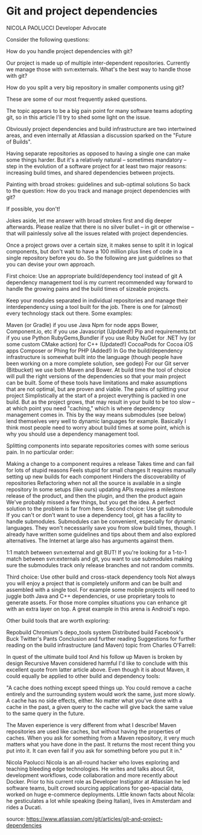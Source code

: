# Git and project dependencies
NICOLA PAOLUCCI
Developer Advocate

Consider the following questions:

How do you handle project dependencies with git?

Our project is made up of multiple inter-dependent repositories. Currently we manage those with svn:externals. What's the best way to handle those with git?

How do you split a very big repository in smaller components using git?

These are some of our most frequently asked questions.

The topic appears to be a big pain point for many software teams adopting git, so in this article I'll try to shed some light on the issue.

Obviously project dependencies and build infrastructure are two intertwined areas, and even internally at Atlassian a discussion sparked on the "Future of Builds".

Having separate repositories as opposed to having a single one can make some things harder. But it's a relatively natural – sometimes mandatory – step in the evolution of a software project for at least two major reasons: increasing build times, and shared dependencies between projects.

Painting with broad strokes: guidelines and sub-optimal solutions
So back to the question: How do you track and manage project dependencies with git?

If possible, you don't!

Jokes aside, let me answer with broad strokes first and dig deeper afterwards. Please realize that there is no silver bullet – in git or otherwise – that will painlessly solve all the issues related with project dependencies.

Once a project grows over a certain size, it makes sense to split it in logical components, but don't wait to have a 100 million plus lines of code in a single repository before you do. So the following are just guidelines so that you can devise your own approach.

First choice: Use an appropriate build/dependency tool instead of git
A dependency management tool is my current recommended way forward to handle the growing pains and the build times of sizeable projects.

Keep your modules separated in individual repositories and manage their interdependency using a tool built for the job. There is one for (almost) every technology stack out there. Some examples:

Maven (or Gradle) if you use Java
Npm for node apps
Bower, Component.io, etc if you use Javascript (Updated!)
Pip and requirements.txt if you use Python
RubyGems,Bundler if you use Ruby
NuGet for .NET
Ivy (or some custom CMake action) for C++ (Updated!)
CocoaPods for Cocoa iOS apps
Composer or Phing for PHP (Added!)
In Go the build/dependency infrastructure is somewhat built into the language (though people have been working on a more complete solution, see godep) For our Git server (Bitbucket) we use both Maven and Bower. At build time the tool of choice will pull the right versions of the dependencies so that your main project can be built. Some of these tools have limitations and make assumptions that are not optimal, but are proven and viable.
The pains of splitting your project
Simplistically at the start of a project everything is packed in one build. But as the project grows, that may result in your build to be too slow – at which point you need "caching," which is where dependency management comes in. This by the way means submodules (see below) lend themselves very well to dynamic languages for example. Basically I think most people need to worry about build times at some point, which is why you should use a dependency management tool.

Splitting components into separate repositories comes with some serious pain. In no particular order:

Making a change to a component requires a release
Takes time and can fail for lots of stupid reasons
Feels stupid for small changes
It requires manually setting up new builds for each component
Hinders the discoverability of repositories
Refactoring when not all the source is available in a single repository
In some setups (like ours) updating APIs requires a milestone release of the product, and then the plugin, and then the product again We've probably missed a few things, but you get the idea. A perfect solution to the problem is far from here.
Second choice: Use git submodule
If you can't or don't want to use a dependency tool, git has a facility to handle submodules. Submodules can be convenient, especially for dynamic languages. They won't necessarily save you from slow build times, though. I already have written some guidelines and tips about them and also explored alternatives. The Internet at large also has arguments against them.

1:1 match between svn:external and git
BUT! If you're looking for a 1-to-1 match between svn:externals and git, you want to use submodules making sure the submodules track only release branches and not random commits.

Third choice: Use other build and cross-stack dependency tools
Not always you will enjoy a project that is completely uniform and can be built and assembled with a single tool. For example some mobile projects will need to juggle both Java and C++ dependencies, or use proprietary tools to generate assets. For those more complex situations you can enhance git with an extra layer on top. A great example in this arena is Android's repo.

Other build tools that are worth exploring:

Repobuild
Chromium's depo_tools system
Distributed build
Facebook's Buck
Twitter's Pants
Conclusion and further reading
Suggestions for further reading on the build infrastructure (and Maven) topic from Charles O'Farrell:

In quest of the ultimate build tool
And his follow up Maven is broken by design
Recursive Maven considered harmful
I'd like to conclude with this excellent quote from latter article above. Even though it is about Maven, it could equally be applied to other build and dependency tools:

"A cache does nothing except speed things up. You could remove a cache entirely and the surrounding system would work the same, just more slowly. A cache has no side effects, either. No matter what you've done with a cache in the past, a given query to the cache will give back the same value to the same query in the future.

 

The Maven experience is very different from what I describe! Maven repositories are used like caches, but without having the properties of caches. When you ask for something from a Maven repository, it very much matters what you have done in the past. It returns the most recent thing you put into it. It can even fail if you ask for something before you put it in."

Nicola Paolucci
Nicola is an all-round hacker who loves exploring and teaching bleeding edge technologies. He writes and talks about Git, development workflows, code collaboration and more recently about Docker. Prior to his current role as Developer Instigator at Atlassian he led software teams, built crowd sourcing applications for geo-spacial data, worked on huge e-commerce deployments. Little known facts about Nicola: he gesticulates a lot while speaking (being Italian), lives in Amsterdam and rides a Ducati.


source:
https://www.atlassian.com/git/articles/git-and-project-dependencies
